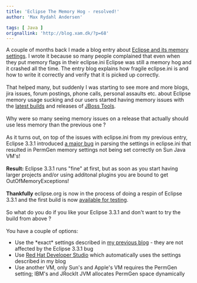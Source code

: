 ```yaml
---
title: 'Eclipse The Memory Hog - resolved!'
author: 'Max Rydahl Andersen'

tags: [ Java ]
orignallink: 'http://blog.xam.dk/?p=68'
---
```

<div>
<p>A couple of months back I made a blog entry about <a href="/blog/eclipse-and-memory-settings">Eclipse and its memory settings</a>. I wrote it because so many people complained that even when they put memory flags in their eclipse.ini Eclipse was still a memory hog and it crashed all the time. The entry blog explains how fragile eclipse.ini is and how to write it correctly and verify that it is picked up correctly.
<br><br>
That helped many, but suddenly I was starting to see more and more blogs, jira issues, forum postings, phone calls, personal assaults etc. about Eclipse memory usage sucking and our users started having memory issues with the <a href="http://download.jboss.org/jbosstools/builds/nightly/latestBuild.html">latest builds</a> and releases of <a href="http://labs.jboss.com/tools/">JBoss Tools</a>.
<br><br>
Why were so many seeing memory issues on a release that actually should use less memory than the previous one ?
<br><br>
As it turns out, on top of the issues with eclipse.ini from my previous entry, Eclipse 3.3.1 introduced <a href="https://bugs.eclipse.org/bugs/show_bug.cgi?id=203325">a major bug</a> in parsing the settings in eclipse.ini that resulted in PermGen memory settings not being set correctly on Sun Java VM's! 
<br><br><b>Result:</b> Eclipse 3.3.1 runs "fine" at first, but as soon as you start having larger projects and/or using additonal plugins you are bound to get OutOfMemoryExceptions! 
<br><br><b>Thankfully</b> eclipse.org is now in the process of doing a respin of Eclipse 3.3.1 and the first build is now <a href="http:">available for testing</a>.
<br><br>
So what do you do if you like your Eclipse 3.3.1 and don't want to try the build from above ? 
<br><br>
You have a couple of options:
</p>
<ul>
<li>Use the *exact* settings described in <a href="http://blog.xam.dk/archives/68-Eclipse-and-memory-settings.html">my previous blog</a> - they are not affected by the Eclipse 3.3.1 bug</li>
 <li>Use <a href="http://www.redhat.com/developers/rhds">Red Hat Developer Studio</a> which automatically uses the settings described in my blog</li>
 <li>Use another VM, only Sun's and Apple's VM requires the PermGen setting; IBM's and JRockIt JVM allocates PermGen space dynamically</li> 
</ul>
<br><br><br><br><br><br><br><br><br><br><br><br><br><br><br><br><br><br>
</div>
